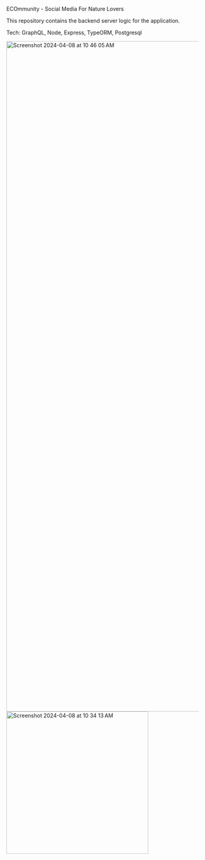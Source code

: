 ECOmmunity - Social Media For Nature Lovers

This repository contains the backend server logic for the application.

Tech: GraphQL, Node, Express, TypeORM, Postgresql

<img width="1751" alt="Screenshot 2024-04-08 at 10 46 05 AM" src="https://github.com/gjersing/ecommunity/assets/50156286/a5d2f649-5aca-433e-8f8d-026dce7cdb68">

<img width="372" alt="Screenshot 2024-04-08 at 10 34 13 AM" src="https://github.com/gjersing/ecommunity/assets/50156286/74ded91d-9c3b-4973-8683-8ae4f60feb91">
